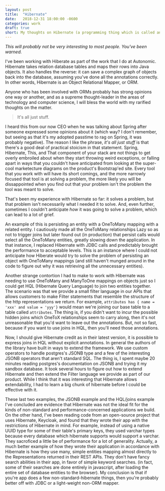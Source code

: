 ```yaml
---
layout: post
title:  "Hibernate"
date:   2018-12-31 18:00:00 -0600
categories: work
draft: true
short: My thoughts on Hibernate (a programming thing which is called an "object relational mapper").
---
```


_This will probably not be very interesting to most people. You've been warned._

I've been working with Hiberate as part of the work that I do at Autonomic. Hibernate takes relation database tables and maps their rows into Java objects. It also handles the reverse: it can save a complex graph of objects back into the database, assuming you've done all the annotations correctly. In other words, Hibernate is an Object Relational Mapper, or ORM. 

Anyone who has been involved with ORMs probably has strong opinions one way or another, and as a supreme thought-leader in the areas of technology and computer science, I will bless the world with my rarified thoughts on the matter.

> It's all just stuff.

I heard this from our now CEO when he was talking about Spring after someone expressed some opinions about it (which way? I don't remember, but seeing as that it's my adopted passtime to rag on Spring, it was probably negative). The reason I like the phrase, _it's all just stuff_ is that there's a good deal of practical stoicism in that statement. Spring, Hibernate, This, and That component of your stack are not things to get overly embroiled about when they start throwing weird exceptions, or falling apart in ways that you couldn't have anticipated from looking at the super-cool marketecture diagrams on the product's Bootstrap'ed site. Every tool that you work with will have its short comings, and the more narrowly focused that tool is at solving a problem, the more likely you will be dissappointed when you find out that your problem isn't the problem the tool was meant to solve.

That's been my experience with Hibernate so far: it solves a problem, but that problem isn't necessarily what I needed it to solve. And, even further, sometimes I couldn't anticipate _how_ it was going to solve a problem, which can lead to a lot of grief.

An example of this is persisting an entity with a OneToMany mapping with a related entity. I cautiously made all the OneToMany relationships Lazy so as not to trigger joins but later found out (in production) that persist calls would select all the OneToMany entities, greatly slowing down the application. In that instance, I replaced Hibernate with JDBC calls and predictably brought the performance to acceptable levels. This is an instance where I could not anticipate how Hiberate would try to solve the problem of persisting an object with OneToMany mappings (and still haven't munged around in the code to figure out why it was retrieving all the unnecessary entities).

Another strange contortion I had to make to work with Hibernate was needing to use OneToMany and ManyToOne mappings on objects just so I could get HQL (Hibernate Query Language) to join two entities together. The scenario was that we provide a small filter language in our APIs that allows customers to make Filter statements that resemble the structure of the http representations we return. For example, `attributes has { name = 'xxx' and value = 'yyy'}` would mean we're joining our base table to a table called `attributes`. The thing is, if you didn't want to incur the possible hidden joins which OneToX relationships seem to carry along, then it's not unreasonable that you'd want to leave out the annotations. But, not so fast, because if you want to use joins in HQL, then you'll need those annotations. 

Now, I should give Hibernate credit as in their latest version, it is possible to express joins in HQL without explicit annotations. In general the authors of the library have built in ways to extend the framework. We use custom operators to handle postgres's  JSONB type and a few of the interesting JSONB operators that aren't standard SQL. The thing is, I spent maybe 20 minutes reading postgres's documentation on JSONB and trying it my sandbox database. It took several hours to figure out how to extend Hibernate and then extend the Filter language we provide as part of our product. While I think that it was interesting that Hibernate allows extendability, I had to learn a big chunk of hibernate before I could be effective with it.

These last two examples, the JSONB example and the HQL/joins example I've concluded are evidence that Hibernate was not the ideal fit for the kinds of non-standard and performance-concerned applications we build. On the other hand, I've been reading code from an open-source project that uses Hibernate, Keycloak, and found that they wrote their app with the restrictions of Hibernate in mind. For example, instead of using a native UUID type for some of their table's primary keys, they used varchar types because every database which hibernate supports would support a varchar. They sacroficed a little be of performance for a lot of generality. Actually, a much better example of how they wrote their application in accordance with Hibernate is how they use many, simple entities mapping almost directly to the Representations returned in their REST APIs. They don't have fancy search abilities in their app, in favor of simple keyword searches. (in fact, some of their searches are done entirely in javascript, after loading the entire set of database entities to the browser). My conclusion is that if you're app does a few non-standard-hibernate things, then you're probably better off with JDBC or a light-weight non-ORM mapper.
